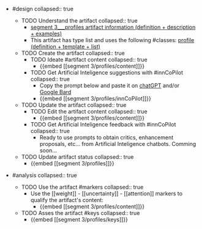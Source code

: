 
- #design
   collapsed:: true
  - TODO Understand the artifact
    collapsed:: true
    - [segment 3___profiles artifact information (definition + description + examples)](https://go.innbok.com/#/page/innBoK%2Fsegment-%28id%29%2Fprofiles%2Finfo)
    - This artifact has type list and uses the following #classes: [profile (definition + template + list)](https://go.innbok.com/#/page/innBoK%2Fclass%2Fprofile)
  - TODO Create the artifact
     collapsed:: true
    - TODO Ideate #artifact content
      collapsed:: true
      - {{embed [[segment 3/profiles/content]]}}
    - TODO Get Artificial Inteligence suggestions with #innCoPilot
      collapsed:: true
      - Copy the prompt below and paste it on [chatGPT](https://chat.openai.com) and/or [Google Bard](https://bard.google.com/chat)
      - {{embed [[segment 3/profiles/innCoPilot]]}}
  - TODO Update the artifact
    collapsed:: true
    - TODO Edit the artifact content
     collapsed:: true
      - {{embed [[segment 3/profiles/content]]}}
    - TODO Get Artificial Inteligence feedback with #innCoPilot
      collapsed:: true
      - Ready to use prompts to obtain critics, enhancement proposals, etc... from Artificial Inteligence chatbots. Comming soon...
  - TODO Update artifact status
    collapsed:: true
    - {{embed [[segment 3/profiles]]}}


- #analysis
  collapsed:: true
  - TODO Use the artifact #markers
    collapsed:: true
    - Use the [[weight]] - [[uncertainty]] - [[attention]] markers to qualify the artifact's content:
      - {{embed [[segment 3/profiles/content]]}}
  - TODO Asses the artifact #keys
    collapsed:: true
    - {{embed [[segment 3/profiles/keys]]}}



